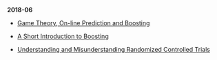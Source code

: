 **2018-06**

- [Game Theory, On-line Prediction and Boosting](http://www.cs.cmu.edu/~ninamf/LGO10/wm-minimax.pdf)

- [A Short Introduction to Boosting](https://cseweb.ucsd.edu/~yfreund/papers/IntroToBoosting.pdf)

- [Understanding and Misunderstanding Randomized Controlled Trials](http://www.nber.org/papers/w22595)